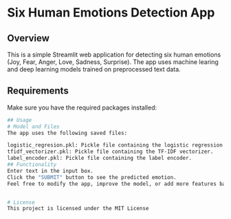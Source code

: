 # Six Human Emotions Detection App

## Overview
This is a simple Streamlit web application for detecting six human emotions (Joy, Fear, Anger, Love, Sadness, Surprise). The app uses machine learing and deep learning models trained on preprocessed text data.

## Requirements
Make sure you have the required packages installed:
```bash
## Usage
# Model and Files
The app uses the following saved files:

logistic_regresion.pkl: Pickle file containing the logistic regression model.
tfidf_vectorizer.pkl: Pickle file containing the TF-IDF vectorizer.
label_encoder.pkl: Pickle file containing the label encoder.
## Functionality
Enter text in the input box.
Click the "SUBMIT" button to see the predicted emotion.
Feel free to modify the app, improve the model, or add more features based on your needs.


# License
This project is licensed under the MIT License 

